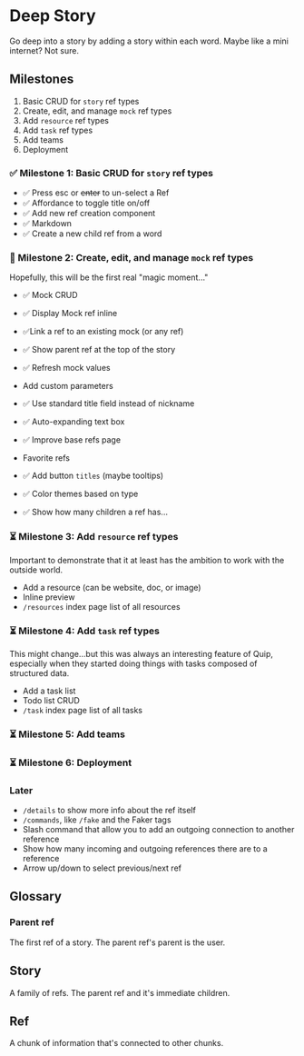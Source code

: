 # Deep Story

Go deep into a story by adding a story within each word. Maybe like a mini internet? Not sure.

## Milestones

1. Basic CRUD for `story` ref types
2. Create, edit, and manage `mock` ref types
3. Add `resource` ref types
4. Add `task` ref types
5. Add teams
6. Deployment

### ✅ Milestone 1: Basic CRUD for `story` ref types

- ✅ Press esc or ~~enter~~ to un-select a Ref
- ✅ Affordance to toggle title on/off
- ✅ Add new ref creation component
- ✅ Markdown
- ✅ Create a new child ref from a word

### 🚧 Milestone 2: Create, edit, and manage `mock` ref types

Hopefully, this will be the first real "magic moment..."

- ✅ Mock CRUD
- ✅ Display Mock ref inline
- ✅Link a ref to an existing mock (or any ref)
- ✅ Show parent ref at the top of the story
- ✅ Refresh mock values
- Add custom parameters
- ✅ Use standard title field instead of nickname

- ✅ Auto-expanding text box
- ✅ Improve base refs page
- Favorite refs
- ✅ Add button `titles` (maybe tooltips)
- ✅ Color themes based on type
- ✅ Show how many children a ref has...

### ⏳ Milestone 3: Add `resource` ref types

Important to demonstrate that it at least has the ambition to work with the outside world.

- Add a resource (can be website, doc, or image)
- Inline preview
- `/resources` index page list of all resources

### ⏳ Milestone 4: Add `task` ref types

This might change...but this was always an interesting feature of Quip, especially when they started doing things with tasks composed of structured data.

- Add a task list
- Todo list CRUD
- `/task` index page list of all tasks

### ⏳ Milestone 5: Add teams

### ⏳ Milestone 6: Deployment

### Later

- `/details` to show more info about the ref itself
- `/commands`, like `/fake` and the Faker tags
- Slash command that allow you to add an outgoing connection to another reference
- Show how many incoming and outgoing references there are to a reference
- Arrow up/down to select previous/next ref

## Glossary

### Parent ref

The first ref of a story. The parent ref's parent is the user.

## Story

A family of refs. The parent ref and it's immediate children.

## Ref

A chunk of information that's connected to other chunks.
